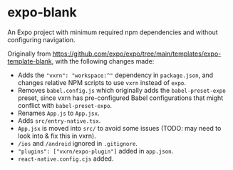 # expo-blank

An Expo project with minimum required npm dependencies and without configuring navigation.

Originally from https://github.com/expo/expo/tree/main/templates/expo-template-blank, with the following changes made:

* Adds the `"vxrn": "workspace:^"` dependency in `package.json`, and changes relative NPM scripts to use `vxrn` instead of `expo`.
* Removes `babel.config.js` which originally adds the `babel-preset-expo` preset, since vxrn has pre-configured Babel configurations that might conflict with `babel-preset-expo`.
* Renames `App.js` to `App.jsx`.
* Adds `src/entry-native.tsx`.
* `App.jsx` is moved into `src/` to avoid some issues (TODO: may need to look into & fix this in vxrn).
* `/ios` and `/android` ignored in `.gitignore`.
* `"plugins": ["vxrn/expo-plugin"]` added in `app.json`.
* `react-native.config.cjs` added.
